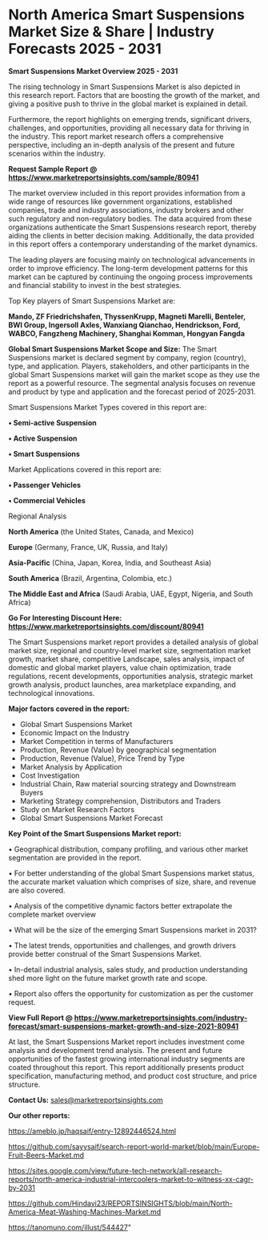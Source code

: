 # North America Smart Suspensions Market Size & Share | Industry Forecasts 2025 - 2031

<Strong> Smart Suspensions Market Overview 2025 - 2031</strong>

The rising technology in Smart Suspensions Market is also depicted in this research report. Factors that are boosting the growth of the market, and giving a positive push to thrive in the global market is explained in detail.

Furthermore, the report highlights on emerging trends, significant drivers, challenges, and opportunities, providing all necessary data for thriving in the industry. This report market research offers a comprehensive perspective, including an in-depth analysis of the present and future scenarios within the industry.

<strong>Request Sample Report @ <a href=https://www.marketreportsinsights.com/sample/80941>https://www.marketreportsinsights.com/sample/80941</a></strong>

The market overview included in this report provides information from a wide range of resources like government organizations, established companies, trade and industry associations, industry brokers and other such regulatory and non-regulatory bodies. The data acquired from these organizations authenticate the Smart Suspensions research report, thereby aiding the clients in better decision making. Additionally, the data provided in this report offers a contemporary understanding of the market dynamics.

The leading players are focusing mainly on technological advancements in order to improve efficiency. The long-term development patterns for this market can be captured by continuing the ongoing process improvements and financial stability to invest in the best strategies.

Top Key players of Smart Suspensions Market are:

<strong>Mando, ZF Friedrichshafen, ThyssenKrupp, Magneti Marelli, Benteler, BWI Group, Ingersoll Axles, Wanxiang Qianchao, Hendrickson, Ford, WABCO, Fangzheng Machinery, Shanghai Komman, Hongyan Fangda</strong>

<strong><b>Global Smart Suspensions Market Scope and Size:</b></strong>
The Smart Suspensions market is declared segment by company, region (country), type, and application. Players, stakeholders, and other participants in the global Smart Suspensions market will gain the market scope as they use the report as a powerful resource. The segmental analysis focuses on revenue and product by type and application and the forecast period of 2025-2031.

Smart Suspensions Market Types covered in this report are:

<strong>• Semi-active Suspension

• Active Suspension

• Smart Suspensions</strong>

Market Applications covered in this report are:

<strong>• Passenger Vehicles

• Commercial Vehicles</strong> 

Regional Analysis

<strong>North America</strong> (the United States, Canada, and Mexico)

<strong>Europe</strong> (Germany, France, UK, Russia, and Italy)

<strong>Asia-Pacific</strong> (China, Japan, Korea, India, and Southeast Asia)

<strong>South America</strong> (Brazil, Argentina, Colombia, etc.)

<strong>The Middle East and Africa</strong> (Saudi Arabia, UAE, Egypt, Nigeria, and South Africa)

<strong>Go For Interesting Discount Here: <a href=https://www.marketreportsinsights.com/discount/80941>https://www.marketreportsinsights.com/discount/80941</a></strong>

The Smart Suspensions market report provides a detailed analysis of global market size, regional and country-level market size, segmentation market growth, market share, competitive Landscape, sales analysis, impact of domestic and global market players, value chain optimization, trade regulations, recent developments, opportunities analysis, strategic market growth analysis, product launches, area marketplace expanding, and technological innovations.

<strong><b>Major factors covered in the report:</b></strong>
<ul>
  <li>Global Smart Suspensions Market </li>
  <li>Economic Impact on the Industry</li>
  <li>Market Competition in terms of Manufacturers</li>
  <li>Production, Revenue (Value) by geographical segmentation</li>
  <li>Production, Revenue (Value), Price Trend by Type</li>
  <li>Market Analysis by Application</li>
  <li>Cost Investigation</li>
  <li>Industrial Chain, Raw material sourcing strategy and Downstream Buyers</li>
  <li>Marketing Strategy comprehension, Distributors and Traders</li>
  <li>Study on Market Research Factors</li>
  <li>Global Smart Suspensions Market Forecast</li>
</ul>

<strong><b>Key Point of the Smart Suspensions Market report:</b></strong>

• Geographical distribution, company profiling, and various other market segmentation are provided in the report.

• For better understanding of the global Smart Suspensions market status, the accurate market valuation which comprises of size, share, and revenue are also covered.

• Analysis of the competitive dynamic factors better extrapolate the complete market overview

• What will be the size of the emerging Smart Suspensions market in 2031?

• The latest trends, opportunities and challenges, and growth drivers provide better construal of the Smart Suspensions Market.

• In-detail industrial analysis, sales study, and production understanding shed more light on the future market growth rate and scope.

• Report also offers the opportunity for customization as per the customer request.

<strong><b>View Full Report @ <a href=https://www.marketreportsinsights.com/industry-forecast/smart-suspensions-market-growth-and-size-2021-80941>https://www.marketreportsinsights.com/industry-forecast/smart-suspensions-market-growth-and-size-2021-80941</a></b></strong>


At last, the Smart Suspensions Market report includes investment come analysis and development trend analysis. The present and future opportunities of the fastest growing international industry segments are coated throughout this report. This report additionally presents product specification, manufacturing method, and product cost structure, and price structure.

<strong>Contact Us:</strong>
sales@marketreportsinsights.com

<strong>Our other reports:</strong>

<a href=https://ameblo.jp/haqsaif/entry-12892446524.html>https://ameblo.jp/haqsaif/entry-12892446524.html</a>

<a href=https://github.com/sayysaif/search-report-world-market/blob/main/Europe-Fruit-Beers-Market.md>https://github.com/sayysaif/search-report-world-market/blob/main/Europe-Fruit-Beers-Market.md</a>

<a href=https://sites.google.com/view/future-tech-network/all-research-reports/north-america-industrial-intercoolers-market-to-witness-xx-cagr-by-2031>https://sites.google.com/view/future-tech-network/all-research-reports/north-america-industrial-intercoolers-market-to-witness-xx-cagr-by-2031</a>

<a href=https://github.com/Hindavi23/REPORTSINSIGHTS/blob/main/North-America-Meat-Washing-Machines-Market.md>https://github.com/Hindavi23/REPORTSINSIGHTS/blob/main/North-America-Meat-Washing-Machines-Market.md</a>

<a href=https://tanomuno.com/illust/544427>https://tanomuno.com/illust/544427</a>"
